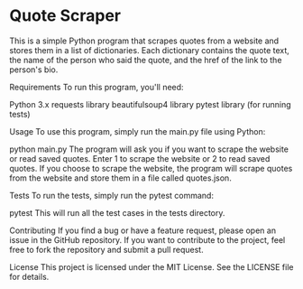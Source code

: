 # Quote Scraper
This is a simple Python program that scrapes quotes from a website and stores them in a list of dictionaries.
Each dictionary contains the quote text, the name of the person who said the quote, and the href of the link
to the person's bio.

Requirements
To run this program, you'll need:

Python 3.x
requests library
beautifulsoup4 library
pytest library (for running tests)

Usage
To use this program, simply run the main.py file using Python:

python main.py
The program will ask you if you want to scrape the website or read saved quotes. Enter 1 to scrape the website
or 2 to read saved quotes. If you choose to scrape the website, the program will scrape quotes from the website
and store them in a file called quotes.json.

Tests
To run the tests, simply run the pytest command:

pytest
This will run all the test cases in the tests directory.

Contributing
If you find a bug or have a feature request, please open an issue in the GitHub repository. If you want to contribute to the project, feel free to fork the repository and submit a pull request.

License
This project is licensed under the MIT License. See the LICENSE file for details.
